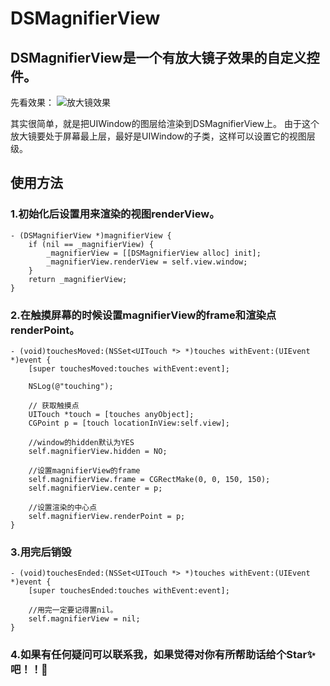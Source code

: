 # DSMagnifierView
## DSMagnifierView是一个有放大镜子效果的自定义控件。

先看效果：
![放大镜效果](http://img.blog.csdn.net/20180311133048275?watermark/2/text/aHR0cDovL2Jsb2cuY3Nkbi5uZXQvRGVyZWtfbWlzcw==/font/5a6L5L2T/fontsize/400/fill/I0JBQkFCMA==/dissolve/70)

其实很简单，就是把UIWindow的图层给渲染到DSMagnifierView上。
由于这个放大镜要处于屏幕最上层，最好是UIWindow的子类，这样可以设置它的视图层级。

## 使用方法

### 1.初始化后设置用来渲染的视图renderView。

```
- (DSMagnifierView *)magnifierView {
    if (nil == _magnifierView) {
        _magnifierView = [[DSMagnifierView alloc] init];
        _magnifierView.renderView = self.view.window;
    }
    return _magnifierView;
}
```

### 2.在触摸屏幕的时候设置magnifierView的frame和渲染点renderPoint。

```
- (void)touchesMoved:(NSSet<UITouch *> *)touches withEvent:(UIEvent *)event {
    [super touchesMoved:touches withEvent:event];
    
    NSLog(@"touching");
    
    // 获取触摸点
    UITouch *touch = [touches anyObject];
    CGPoint p = [touch locationInView:self.view];
    
    //window的hidden默认为YES
    self.magnifierView.hidden = NO;
    
    //设置magnifierView的frame
    self.magnifierView.frame = CGRectMake(0, 0, 150, 150);
    self.magnifierView.center = p;
    
    //设置渲染的中心点
    self.magnifierView.renderPoint = p;
}
```

### 3.用完后销毁

```
- (void)touchesEnded:(NSSet<UITouch *> *)touches withEvent:(UIEvent *)event {
    [super touchesEnded:touches withEvent:event];
    
    //用完一定要记得置nil。
    self.magnifierView = nil;
}
```

### 4.如果有任何疑问可以联系我，如果觉得对你有所帮助话给个Star✨吧！！🙂
